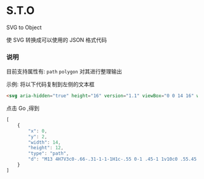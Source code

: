 # S.T.O

SVG to Object

使 SVG 转换成可以使用的 JSON 格式代码

### 说明
目前支持属性有:
`path` `polygon` 对其进行整理输出

示例: 将以下代码复制到左侧的文本框
```html
<svg aria-hidden="true" height="16" version="1.1" viewBox="0 0 14 16" width="14"><path d="M13 4H7V3c0-.66-.31-1-1-1H1c-.55 0-1 .45-1 1v10c0 .55.45 1 1 1h12c.55 0 1-.45 1-1V5c0-.55-.45-1-1-1zM6 4H1V3h5v1z"></path></svg>
```
点击 Go ,得到
```js
[
	{
		"x": 0,
		"y": 2,
		"width": 14,
		"height": 12,
		"type": "path",
		"d": "M13 4H7V3c0-.66-.31-1-1-1H1c-.55 0-1 .45-1 1v10c0 .55.45 1 1 1h12c.55 0 1-.45 1-1V5c0-.55-.45-1-1-1zM6 4H1V3h5v1z"
	}
]
```